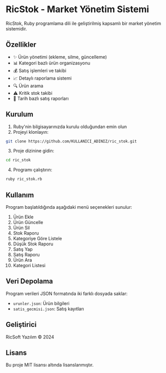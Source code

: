 # RicStok - Market Yönetim Sistemi

RicStok, Ruby programlama dili ile geliştirilmiş kapsamlı bir market yönetim sistemidir.

## Özellikler

- ✨ Ürün yönetimi (ekleme, silme, güncelleme)
- 📊 Kategori bazlı ürün organizasyonu
- 💰 Satış işlemleri ve takibi
- 📈 Detaylı raporlama sistemi
- 🔍 Ürün arama
- ⚠️ Kritik stok takibi
- 📅 Tarih bazlı satış raporları

## Kurulum

1. Ruby'nin bilgisayarınızda kurulu olduğundan emin olun
2. Projeyi klonlayın:
```bash
git clone https://github.com/KULLANICI_ADINIZ/ric_stok.git
```
3. Proje dizinine gidin:
```bash
cd ric_stok
```
4. Programı çalıştırın:
```bash
ruby ric_stok.rb
```

## Kullanım

Program başlatıldığında aşağıdaki menü seçenekleri sunulur:

1. Ürün Ekle
2. Ürün Güncelle
3. Ürün Sil
4. Stok Raporu
5. Kategoriye Göre Listele
6. Düşük Stok Raporu
7. Satış Yap
8. Satış Raporu
9. Ürün Ara
10. Kategori Listesi

## Veri Depolama

Program verileri JSON formatında iki farklı dosyada saklar:
- `urunler.json`: Ürün bilgileri
- `satis_gecmisi.json`: Satış kayıtları

## Geliştirici

RicSoft Yazılım © 2024

## Lisans

Bu proje MIT lisansı altında lisanslanmıştır. 
